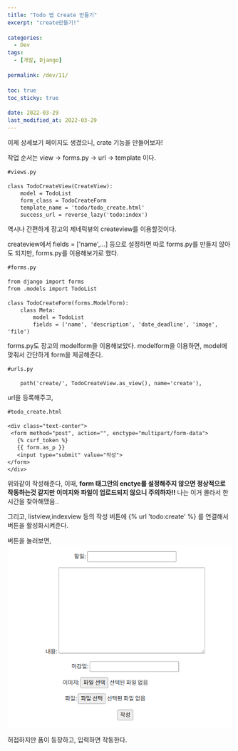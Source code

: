 ```yaml
---
title: "Todo 앱 Create 만들기"
excerpt: "create만들기!"

categories:
  - Dev
tags:
  - [개발, Django]

permalink: /dev/11/

toc: true
toc_sticky: true

date: 2022-03-29
last_modified_at: 2022-03-29
---
```

이제 상세보기 페이지도 생겼으니, crate 기능을 만들어보자!

작업 순서는 view -> forms.py -> url -> template 이다.

```
#views.py

class TodoCreateView(CreateView):
    model = TodoList
    form_class = TodoCreateForm
    template_name = 'todo/todo_create.html'
    success_url = reverse_lazy('todo:index')
```
역시나 간편하게 장고의 제네릭뷰의 createview를 이용할것이다.

createview에서 fields = ['name',...] 등으로 설정하면 따로 forms.py를 만들지 않아도 되지만, forms.py를 이용해보기로 했다.

```
#forms.py

from django import forms
from .models import TodoList

class TodoCreateForm(forms.ModelForm):
    class Meta:
        model = TodoList
        fields = ('name', 'description', 'date_deadline', 'image', 'file')
 ```
 forms.py도 장고의 modelform을 이용해보았다.
 modelform을 이용하면, model에 맞춰서 간단하게 form을 제공해준다.
 
 ```
 #urls.py
 
     path('create/', TodoCreateView.as_view(), name='create'),
 ```
 url을 등록해주고,
 
 ```
 #todo_create.html
 
 <div class="text-center">
  <form method="post", action="", enctype="multipart/form-data">
    {% csrf_token %}
    {{ form.as_p }}
    <input type="submit" value="작성">
</form>
</div>

```
위와같이 작성해준다, 이때, **form 태그안의 enctye를 설정해주지 않으면 정상적으로 작동하는것 같지만 이미지와 파일이 업로드되지 않으니 주의하자!!**
나는 이거 몰라서 한시간을 찾아해맸음.. 

그리고, listview,indexview 등의 작성 버튼에 {% url 'todo:create' %} 를 연결해서 버튼을 활성화시켜준다.

버튼을 눌러보면,
![](/assets/images/posts_img/dcf5af08-5751-4214-a72b-e2a718bfdf6a-image_2022-03-29_23-12-03.png)

허접하지만 폼이 등장하고, 입력하면 작동한다. 
     